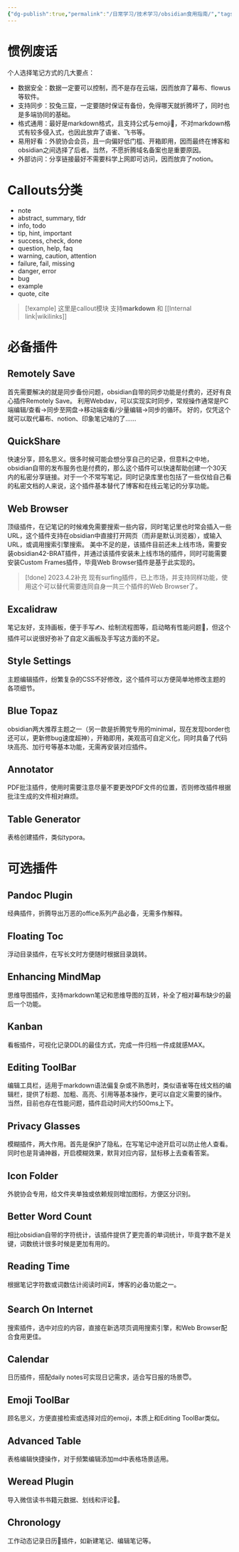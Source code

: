 ```yaml
---
{"dg-publish":true,"permalink":"/日常学习/技术学习/obsidian食用指南/","tags":["gardenEntry"],"created":"","updated":""}
---
```


# 惯例废话
个人选择笔记方式的几大要点：
- 数据安全：数据一定要可以控制，而不是存在云端，因而放弃了幕布、flowus等软件。
- 支持同步：狡兔三窟，一定要随时保证有备份，免得哪天就折腾坏了，同时也是多端协同的基础。
- 格式通用：最好是markdown格式，且支持公式与emoji👏，不对markdown格式有较多侵入式，也因此放弃了语雀、飞书等。
- 易用好看：外貌协会会员，且一向偏好低门槛、开箱即用，因而最终在博客和obsidian之间选择了后者。当然，不愿折腾域名备案也是重要原因。
- 外部访问：分享链接最好不需要科学上网即可访问，因而放弃了notion。

# Callouts分类
-   note
-   abstract, summary, tldr
-   info, todo
-   tip, hint, important
-   success, check, done
-   question, help, faq
-   warning, caution, attention
-   failure, fail, missing
-   danger, error
-   bug
-   example
-   quote, cite
> [!example] 
> 这里是callout模块
> 支持**markdown** 和 [[Internal link\|wikilinks]]

# 必备插件
## Remotely Save
首先需要解决的就是同步备份问题，obsidian自带的同步功能是付费的，还好有良心插件Remotely Save。
利用Webdav，可以实现实时同步，常规操作通常是PC端编辑/查看→同步至网盘→移动端查看/少量编辑→同步的循环。
好的，仅凭这个就可以取代幕布、notion、印象笔记啥的了……

## QuickShare
快速分享，顾名思义。很多时候可能会想分享自己的记录，但意料之中地，obsidian自带的发布服务也是付费的，那么这个插件可以快速帮助创建一个30天内的私密分享链接。对于一个不常写笔记，同时记录库里也包括了一些仅给自己看的私密文档的人来说，这个插件基本替代了博客和在线云笔记的分享功能。

## Web Browser
顶级插件，在记笔记的时候难免需要搜索一些内容，同时笔记里也时常会插入一些URL，这个插件支持在obsidian中直接打开网页（而非是默认浏览器），或输入URL，或调用搜索引擎搜索。
美中不足的是，该插件目前还未上线市场，需要安装obsidian42-BRAT插件，并通过该插件安装未上线市场的插件，同时可能需要安装Custom Frames插件，毕竟Web Browser插件是基于此实现的。
> [!done] 2023.4.2补充
> 现有surfing插件，已上市场，并支持同样功能，使用这个可以替代需要连同自身一共三个插件的Web Browser了。

## Excalidraw
笔记友好，支持画板，便于手写✍️、绘制流程图等，启动略有性能问题🤯，但这个插件可以说很好弥补了自定义画板及手写这方面的不足。

## Style Settings
主题编辑插件，纷繁复杂的CSS不好修改，这个插件可以方便简单地修改主题的各项细节。

## Blue Topaz
obsidian两大推荐主题之一（另一款是折腾党专用的minimal，现在发现border也还可以，更新修bug速度超神），开箱即用，美观高可自定义化，同时具备了代码块高亮、加行号等基本功能，无需再安装对应插件。

## Annotator
PDF批注插件，使用时需要注意尽量不要更改PDF文件的位置，否则修改插件根据批注生成的文件相对麻烦。

## Table Generator
表格创建插件，类似typora。

# 可选插件
## Pandoc Plugin
经典插件，折腾导出万恶的office系列产品必备，无需多作解释。

## Floating Toc
浮动目录插件，在写长文时方便随时根据目录跳转。

## Enhancing MindMap
思维导图插件，支持markdown笔记和思维导图的互转，补全了相对幕布缺少的最后一个功能。

## Kanban
看板插件，可视化记录DDL的最佳方式，完成一件归档一件成就感MAX。

## Editing ToolBar
编辑工具栏，适用于markdown语法偏复杂或不熟悉时，类似语雀等在线文档的编辑栏，提供了标题、加粗、高亮、引用等基本操作，更可以自定义需要的操作。
当然，目前也存在性能问题，插件启动时间大约500ms上下。

## Privacy Glasses
模糊插件，两大作用。首先是保护了隐私，在写笔记中途开启可以防止他人查看。同时也是背诵神器，开启模糊效果，默背对应内容，鼠标移上去查看答案。

## Icon Folder
外貌协会专用，给文件夹单独或依赖规则增加图标，方便区分识别。

## Better Word Count
相比obsidian自带的字符统计，该插件提供了更完善的单词统计，毕竟字数不是关键，词数统计很多时候是更加有用的。

## Reading Time
根据笔记字符数或词数估计阅读时间⏳，博客的必备功能之一。

## Search On Internet
搜索插件，选中对应的内容，直接在新选项页调用搜索引擎，和Web Browser配合食用更佳。

## Calendar
日历插件，搭配daily notes可实现日记需求，适合写日报的场景😇。

## Emoji ToolBar
顾名思义，方便直接检索或选择对应的emoji，本质上和Editing ToolBar类似。

## Advanced Table
表格编辑快捷操作，对于频繁编辑添加md中表格场景适用。

## Weread Plugin
导入微信读书书籍元数据、划线和评论💬。

## Chronology
工作动态记录日历📅插件，如新建笔记、编辑笔记等。
